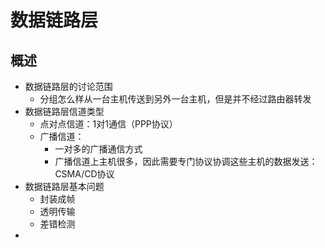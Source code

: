 # 数据链路层



## 概述

* 数据链路层的讨论范围
  * 分组怎么样从一台主机传送到另外一台主机，但是并不经过路由器转发
* 数据链路层信道类型
  * 点对点信道：1对1通信（PPP协议）
  * 广播信道：
    * 一对多的广播通信方式
    * 广播信道上主机很多，因此需要专门协议协调这些主机的数据发送：CSMA/CD协议
* 数据链路层基本问题
  * 封装成帧
  * 透明传输
  * 差错检测
* 